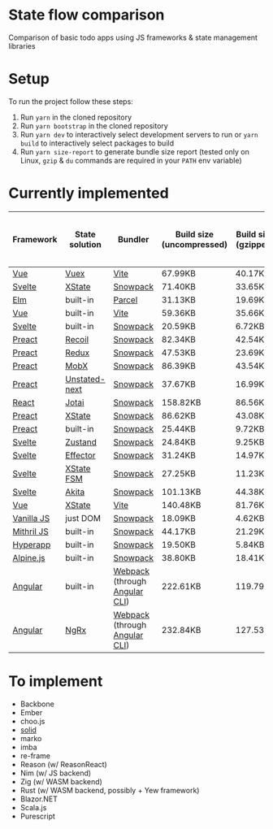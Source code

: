 # State flow comparison

Comparison of basic todo apps using JS frameworks &amp; state management libraries

# Setup

To run the project follow these steps:

1. Run `yarn` in the cloned repository
2. Run `yarn bootstrap` in the cloned repository
3. Run `yarn dev` to interactively select development servers to run or `yarn
   build` to interactively select packages to build
4. Run `yarn size-report` to generate bundle size report (tested only on Linux,
   `gzip` & `du` commands are required in your `PATH` env variable)

# Currently implemented

[Gnomon]: https://github.com/paypal/gnomon

[Parcel]: https://parceljs.org/
[Snowpack]: https://www.snowpack.dev/
[Webpack]: https://webpack.js.org/
[Angular CLI]: https://cli.angular.io/

[Vue]: https://v3.vuejs.org/
[Vite]: https://github.com/vitejs/vite
[Svelte]: https://svelte.dev/
[Elm]: https://elm-lang.org/
[Preact]: https://preactjs.com/
[React]: https://reactjs.org/
[Vanilla JS]: http://vanilla-js.com/
[Mithril JS]: https://mithril.js.org/
[Hyperapp]: https://github.com/JorgeBucaran/hyperapp
[Alpine.js]: https://github.com/alpinejs/alpine/
[Angular]: https://angular.io/

[Vuex]: https://next.vuex.vuejs.org/
[XState]: https://xstate.js.org/
[Recoil]: https://recoiljs.org/
[Redux]: https://redux.js.org/
[MobX]: https://mobx.js.org/
[Unstated-next]: https://github.com/jamiebuilds/unstated-next
[Jotai]: https://jotai.surge.sh/
[Zustand]: https://zustand.surge.sh/
[Effector]: https://effector.dev/
[XState FSM]: https://xstate.js.org/docs/packages/xstate-fsm/
[Akita]: https://datorama.github.io/akita/
[NgRx]: https://ngrx.io/

|Framework|State solution|Bundler|Build size (uncompressed)|Build size (gzipped)|Approx build time (measured with [Gnomon])|
|---|---|---|---|---|---|
|[Vue]         |[Vuex]           |[Vite]                           | 67.99KB| 40.17KB| 2.4070s|
|[Svelte]      |[XState]         |[Snowpack]                       | 71.40KB| 33.65KB| 1.5606s|
|[Elm]         |built-in         |[Parcel]                         | 31.13KB| 19.69KB| 1.4230s|
|[Vue]         |built-in         |[Vite]                           | 59.36KB| 35.66KB| 1.7538s|
|[Svelte]      |built-in         |[Snowpack]                       | 20.59KB|  6.72KB| 0.5739s|
|[Preact]      |[Recoil]         |[Snowpack]                       | 82.34KB| 42.54KB| 1.3348s|
|[Preact]      |[Redux]          |[Snowpack]                       | 47.53KB| 23.69KB| 2.1215s|
|[Preact]      |[MobX]           |[Snowpack]                       | 86.39KB| 43.54KB| 3.0521s|
|[Preact]      |[Unstated-next]  |[Snowpack]                       | 37.67KB| 16.99KB| 1.3882s|
|[React]       |[Jotai]          |[Snowpack]                       |158.82KB| 86.56KB| 3.4635s|
|[Preact]      |[XState]         |[Snowpack]                       | 86.62KB| 43.08KB| 2.6460s|
|[Preact]      |built-in         |[Snowpack]                       | 25.44KB|  9.72KB| 1.1813s|
|[Svelte]      |[Zustand]        |[Snowpack]                       | 24.84KB|  9.25KB| 0.6132s|
|[Svelte]      |[Effector]       |[Snowpack]                       | 31.24KB| 14.97KB| 0.6925s|
|[Svelte]      |[XState FSM]     |[Snowpack]                       | 27.25KB| 11.23KB| 0.5992s|
|[Svelte]      |[Akita]          |[Snowpack]                       |101.13KB| 44.38KB| 1.8544s|
|[Vue]         |[XState]         |[Vite]                           |140.48KB| 81.76KB| 2.8134s|
|[Vanilla JS]  |just DOM         |[Snowpack]                       | 18.09KB|  4.62KB| 0.3244s|
|[Mithril JS]  |built-in         |[Snowpack]                       | 44.17KB| 21.29KB| 0.9786s|
|[Hyperapp]    |built-in         |[Snowpack]                       | 19.50KB|  5.84KB| 0.5381s|
|[Alpine.js]   |built-in         |[Snowpack]                       | 38.80KB| 18.41KB| 1.0088s|
|[Angular]     |built-in         |[Webpack] (through [Angular CLI])|222.61KB|119.79KB|20.0468s|
|[Angular]     |[NgRx]           |[Webpack] (through [Angular CLI])|232.84KB|127.53KB|24.2881s|

# To implement

- Backbone
- Ember
- choo.js
- [solid](https://github.com/ryansolid/solid)
- marko
- imba
- re-frame
- Reason (w/ ReasonReact)
- Nim (w/ JS backend)
- Zig (w/ WASM backend)
- Rust (w/ WASM backend, possibly + Yew framework)
- Blazor.NET
- Scala.js
- Purescript
